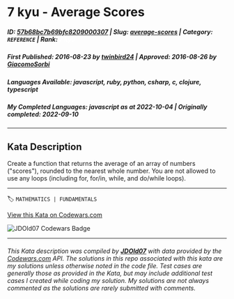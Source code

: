 # 7 kyu - Average Scores

##### **ID**: [57b68bc7b69bfc8209000307](https://www.codewars.com/kata/57b68bc7b69bfc8209000307) | **Slug**: [average-scores](https://www.codewars.com/kata/57b68bc7b69bfc8209000307) | **Category**: `REFERENCE` | **Rank**: <span style="color:white">7 kyu</span>

##### **First Published**: 2016-08-23 ***by*** [twinbird24](https://www.codewars.com/users/twinbird24) | **Approved**: 2016-08-26 ***by*** [GiacomoSorbi](https://www.codewars.com/users/GiacomoSorbi)

##### **Languages Available**: javascript, ruby, python, csharp, c, clojure, typescript

##### **My Completed Languages**: javascript ***as at*** 2022-10-04 | **Originally completed**: 2022-09-10

---

## Kata Description


Create a function that returns the average of an array of numbers ("scores"), rounded to the nearest whole number. You are not allowed to use any loops (including for, for/in, while, and do/while loops).

---


🏷 `MATHEMATICS | FUNDAMENTALS`


[View this Kata on Codewars.com](https://www.codewars.com/kata/57b68bc7b69bfc8209000307)

![](https://www.codewars.com/users/jdold07/badges/large "JDOld07 Codewars Badge")

---

###### *This Kata description was compiled by [**JDOld07**](https://tpstech.dev) with data provided by the [Codewars.com](https://www.codewars.com) API.  The solutions in this repo associated with this kata are my solutions unless otherwise noted in the code file.  Test cases are generally those as provided in the Kata, but may include additional test cases I created while coding my solution.  My solutions are not always commented as the solutions are rarely submitted with comments.*
